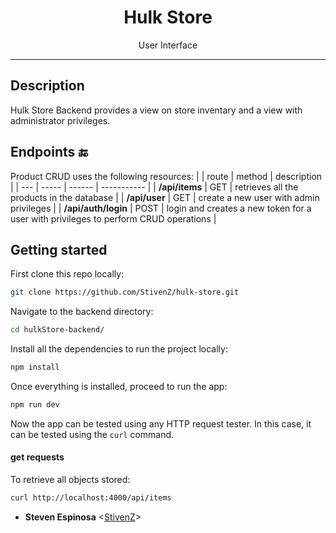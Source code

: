 <h1 align="center">Hulk Store</h1>
<p align="center">User Interface</p>

---

## Description

Hulk Store Backend provides a view on store inventary and a view with administrator privileges.

## Endpoints :end:

Product CRUD uses the following resources:
| | route | method | description |
| --- | ----- | ------ | ----------- |
| **/api/items** | GET | retrieves all the products in the database |
| **/api/user** | GET | create a new user with admin privileges |
| **/api/auth/login** | POST | login and creates a new token for a user with privileges to perform CRUD operations |

## Getting started

First clone this repo locally:

```bash
git clone https://github.com/StivenZ/hulk-store.git
```

Navigate to the backend directory:

```bash
cd hulkStore-backend/
```

Install all the dependencies to run the project locally:

```bash
npm install
```

Once everything is installed, proceed to run the app:

```bash
npm run dev
```

Now the app can be tested using any HTTP request tester. In this case, it can be tested using the `curl` command.

#### get requests

To retrieve all objects stored:

```bash
curl http://localhost:4000/api/items
```

- **Steven Espinosa** <[StivenZ](https://github.com/)>
